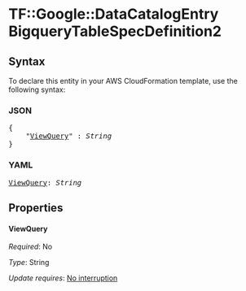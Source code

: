 # TF::Google::DataCatalogEntry BigqueryTableSpecDefinition2

## Syntax

To declare this entity in your AWS CloudFormation template, use the following syntax:

### JSON

<pre>
{
    "<a href="#viewquery" title="ViewQuery">ViewQuery</a>" : <i>String</i>
}
</pre>

### YAML

<pre>
<a href="#viewquery" title="ViewQuery">ViewQuery</a>: <i>String</i>
</pre>

## Properties

#### ViewQuery

_Required_: No

_Type_: String

_Update requires_: [No interruption](https://docs.aws.amazon.com/AWSCloudFormation/latest/UserGuide/using-cfn-updating-stacks-update-behaviors.html#update-no-interrupt)

